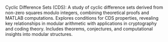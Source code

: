 Cyclic Difference Sets (CDS): A study of cyclic difference sets derived from non-zero squares modulo integers, combining theoretical proofs and MATLAB computations. Explores conditions for CDS properties, revealing key relationships in modular arithmetic with applications in cryptography and coding theory. Includes theorems, conjectures, and computational insights into modular structures.
